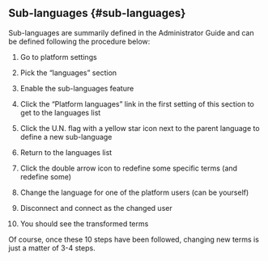 ## Sub-languages {#sub-languages}

Sub-languages are summarily defined in the Administrator Guide and can be defined following the procedure below:

1.  Go to platform settings

2.  Pick the “languages” section

3.  Enable the sub-languages feature

4.  Click the “Platform languages” link in the first setting of this section to get to the languages list

5.  Click the U.N. flag with a yellow star icon next to the parent language to define a new sub-language

6.  Return to the languages list

7.  Click the double arrow icon to redefine some specific terms (and redefine some)

8.  Change the language for one of the platform users (can be yourself)

9.  Disconnect and connect as the changed user

10.  You should see the transformed terms

Of course, once these 10 steps have been followed, changing new terms is just a matter of 3-4 steps.